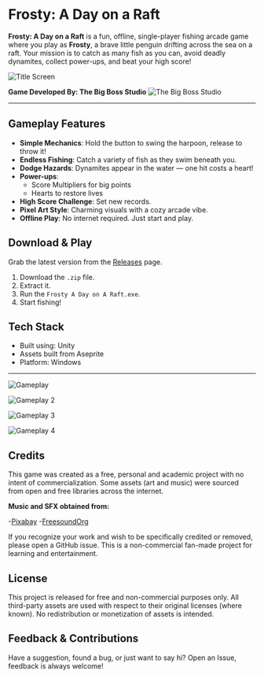 # Frosty: A Day on a Raft

**Frosty: A Day on a Raft** is a fun, offline, single-player fishing arcade game where you play as **Frosty**, a brave little penguin drifting across the sea on a raft. Your mission is to catch as many fish as you can, avoid deadly dynamites, collect power-ups, and beat your high score!

![Title Screen](https://github.com/user-attachments/assets/8a5e6314-4fa9-429b-8182-f0af5e95af4c)


**Game Developed By: The Big Boss Studio**
![The Big Boss Studio](https://github.com/user-attachments/assets/6dd4065b-dc05-4d31-96ae-1e5f4d25b7da)


---

## Gameplay Features

- **Simple Mechanics**: Hold the button to swing the harpoon, release to throw it!
- **Endless Fishing**: Catch a variety of fish as they swim beneath you.
- **Dodge Hazards**: Dynamites appear in the water — one hit costs a heart!
- **Power-ups**:
  - Score Multipliers for big points
  - Hearts to restore lives
- **High Score Challenge**: Set new records.
- **Pixel Art Style**: Charming visuals with a cozy arcade vibe.
- **Offline Play**: No internet required. Just start and play.

## Download & Play

Grab the latest version from the [Releases](https://github.com/LanceCedSolleza/Frosty-A-Day-on-A-Raft/releases) page.
1. Download the `.zip` file.
2. Extract it.
3. Run the `Frosty A Day on A Raft.exe`.
4. Start fishing!

## Tech Stack

- Built using: Unity
- Assets built from Aseprite
- Platform: Windows

---

![Gameplay](https://github.com/user-attachments/assets/e29a6e0c-58e5-4b0f-ad72-d765ad8f0fcb)

![Gameplay 2](https://github.com/user-attachments/assets/59d26a4f-11c0-45b8-816e-f59955ce75a7)

![Gameplay 3](https://github.com/user-attachments/assets/a07f846a-7fe6-4e45-9362-f0d9a40ee2a7)

![Gameplay 4](https://github.com/user-attachments/assets/78c1fefc-0972-482d-8e45-dd6c691e98fb)


## Credits
This game was created as a free, personal and academic project with no intent of commercialization.
Some assets (art and music) were sourced from open and free libraries across the internet.

**Music and SFX obtained from:**

-[Pixabay](https://pixabay.com/)
-[FreesoundOrg](https://freesound.org/)

If you recognize your work and wish to be specifically credited or removed, please open a GitHub issue. This is a non-commercial fan-made project for learning and entertainment.

## License
This project is released for free and non-commercial purposes only.
All third-party assets are used with respect to their original licenses (where known).
No redistribution or monetization of assets is intended.

## Feedback & Contributions
Have a suggestion, found a bug, or just want to say hi?
Open an Issue, feedback is always welcome!
